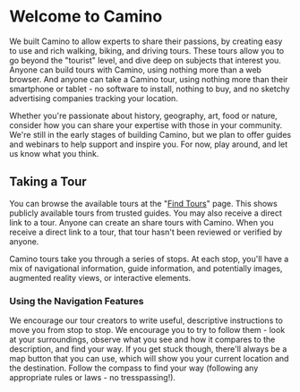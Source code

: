 # Welcome to Camino

We built Camino to allow experts to share their passions, by creating easy to use and rich walking, biking, and driving tours. These tours allow you to go beyond the "tourist" level, and dive deep on subjects that interest you. Anyone can build tours with Camino, using nothing more than a web browser. And anyone can take a Camino tour, using nothing more than their smartphone or tablet - no software to install, nothing to buy, and no sketchy advertising companies tracking your location.

Whether you're passionate about history, geography, art, food or nature, consider how you can share your expertise with those in your community. We're still in the early stages of building Camino, but we plan to offer guides and webinars to help support and inspire you. For now, play around, and let us know what you think.

## Taking a Tour

You can browse the available tours at the "[Find Tours](http://camino.cla.umn.edu/findTours)" page. This shows publicly available tours from trusted guides.  You may also receive a direct link to a tour. Anyone can create an share tours with Camino. When you receive a direct link to a tour, that tour hasn't been reviewed or verified by anyone.

Camino tours take you through a series of stops. At each stop, you'll have a mix of navigational information, guide information, and potentially images, augmented reality views, or interactive elements. 

### Using the Navigation Features

We encourage our tour creators to write useful, descriptive instructions to move you from stop to stop. We encourage you to try to follow them - look at your surroundings, observe what you see and how it compares to the description, and find your way. If you get stuck though, there'll always be a map button that you can use, which will show you your current location and the destination. Follow the compass to find your way (following any appropriate rules or laws - no tresspassing!).

